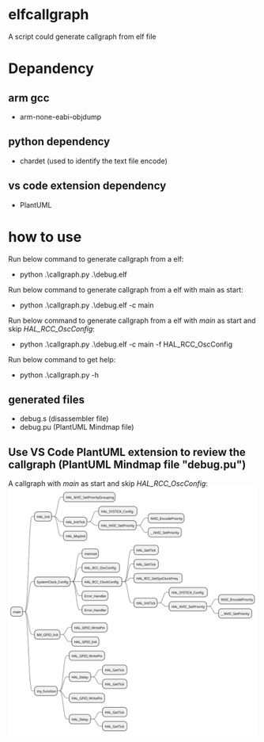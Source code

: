 # elfcallgraph
A script could generate callgraph from elf file

# Depandency

## arm gcc
- arm-none-eabi-objdump

## python dependency
- chardet (used to identify the text file encode)

## vs code extension dependency
- PlantUML

# how to use
Run below command to generate callgraph from a elf:
- python .\callgraph.py .\debug.elf

Run below command to generate callgraph from a elf with main as start:
- python .\callgraph.py .\debug.elf -c main

Run below command to generate callgraph from a elf with *main* as start and skip *HAL_RCC_OscConfig*:
- python .\callgraph.py .\debug.elf -c main -f HAL_RCC_OscConfig

Run below command to get help:
- python .\callgraph.py -h

## generated files
- debug.s (disassembler file)
- debug.pu (PlantUML Mindmap file)

## Use VS Code PlantUML extension to review the callgraph (PlantUML Mindmap file "debug.pu")
A callgraph with *main* as start and skip *HAL_RCC_OscConfig*:
![callgraph](./image/debug.svg)